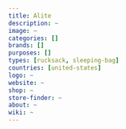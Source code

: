 ```yaml
---
title: Alite
description: ~
image: ~
categories: []
brands: []
purposes: []
types: [rucksack, sleeping-bag]
countries: [united-states]
logo: ~
website: ~
shop: ~
store-finder: ~
about: ~
wiki: ~
---
```

